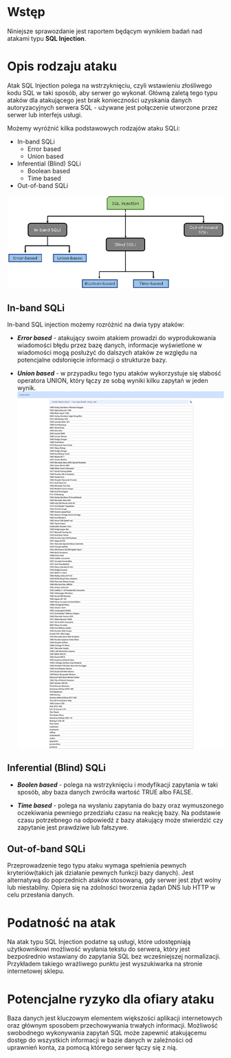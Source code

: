 # Wstęp

Niniejsze sprawozdanie jest raportem będącym wynikiem badań nad atakami typu **SQL Injection**.

# Opis rodzaju ataku

Atak SQL Injection polega na wstrzyknięciu, czyli wstawieniu złośliwego kodu SQL w taki sposób, aby serwer go wykonał. Główną zaletą tego typu ataków dla atakującego jest brak konieczności uzyskania danych autoryzacyjnych serwera SQL - używane jest połączenie utworzone przez serwer lub interfejs usługi.

Możemy wyróżnić kilka podstawowych rodzajów ataku SQLi:
 
 - In-band SQLi
    - Error based
    - Union based
 - Inferential (Blind) SQLi
    - Boolean based
    - Time based
- Out-of-band SQLi

![asd](Utilities/SQLi-attack-types.png)

## In-band SQLi
In-band SQL injection możemy rozróżnić na dwia typy ataków:

- ***Error based*** - atakujący swoim atakiem prowadzi do wyprodukowania wiadomości błędu przez bazę danych, informacje wyświetlone w wiadomości mogą posłużyć do dalszych ataków ze względu na potencjalne odsłonięcie informacji o strukturze bazy.

- ***Union based*** - w przypadku tego typu ataków wykorzystuje się słabość operatora UNION, który łączy ze sobą wyniki kilku zapytań w jeden wynik.
![img.png](Utilities/img.png)
## Inferential (Blind) SQLi

- ***Boolen based*** - polega na wstrzyknięciu i modyfikacji zapytania w taki sposób, aby baza danych zwróciła wartość TRUE albo FALSE.

- ***Time based*** - polega na wysłaniu zapytania do bazy oraz wymuszonego oczekiwania pewniego przedziału czasu na reakcję bazy. Na podstawie czasu potrzebnego na odpowiedź z bazy atakujący może stwierdzić czy zapytanie jest prawdziwe lub fałszywe.

## Out-of-band SQLi

Przeprowadzenie tego typu ataku wymaga spełnienia pewnych kryteriów(takich jak działanie pewnych funkcji bazy danych). Jest alternatywą do poprzednich ataków stosowaną, gdy serwer jest zbyt wolny lub niestabilny. Opiera się na zdolności tworzenia żądań DNS lub HTTP w celu przesłania danych.

# Podatność na atak

Na atak typu SQL Injection podatne są usługi, które udostępniają użytkownikowi możliwość wysłania tekstu do serwera, który jest bezpośrednio wstawiany do zapytania SQL bez wcześniejszej normalizacji. Przykładem takiego wrażliwego punktu jest wyszukiwarka na stronie internetowej sklepu.

# Potencjalne ryzyko dla ofiary ataku

Baza danych jest kluczowym elementem większości aplikacji internetowych oraz głównym sposobem przechowywania trwałych informacji. Możliwość swobodnego wykonywania zapytań SQL może zapewnić atakującemu dostęp do wszystkich informacji w bazie danych w zależności od uprawnień konta, za pomocą którego serwer łączy się z nią.
